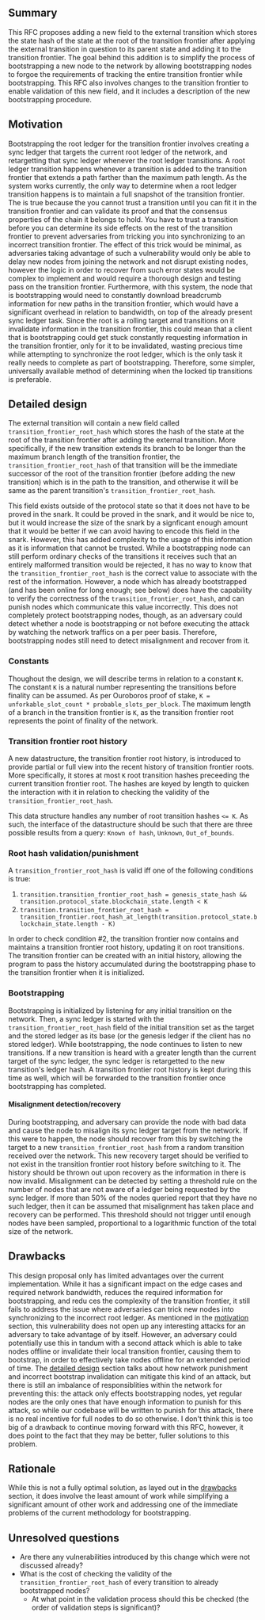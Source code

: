## Summary
[summary]: #summary

This RFC proposes adding a new field to the external transition which stores the state hash of the state at the root of the transition frontier after applying the external transition in question to its parent state and adding it to the transition frontier. The goal behind this addition is to simplify the process of bootstrapping a new node to the network by allowing bootstrapping nodes to forgoe the requirements of tracking the entire transition frontier while bootstrapping. This RFC also involves changes to the transition frontier to enable validation of this new field, and it includes a description of the new bootstrapping procedure.


## Motivation
[motivation]: #motivation

Bootstrapping the root ledger for the transition frontier involves creating a sync ledger that targets the current root ledger of the network, and retargetting that sync ledger whenever the root ledger transitions. A root ledger transition happens whenever a transition is added to the transition frontier that extends a path farther than the maximum path length. As the system works currently, the only way to determine when a root ledger transition happens is to maintain a full snapshot of the transition frontier. The is true because the you cannot trust a transition until you can fit it in the transition frontier and can validate its proof and that the consensus properties of the chain it belongs to hold. You have to trust a transition before you can determine its side effects on the rest of the transition frontier to prevent adversaries from tricking you into synchronizing to an incorrect transition frontier. The effect of this trick would be minimal, as adversaries taking advantage of such a vulnerability would only be able to delay new nodes from joining the network and not disrupt existing nodes, however the logic in order to recover from such error states would be complex to implement and would require a thorough design and testing pass on the transition frontier. Furthermore, with this system, the node that is bootstrapping would need to constantly download breadcrumb information for new paths in the transition frontier, which would have a significant overhead in relation to bandwidth, on top of the already present sync ledger task. Since the root is a rolling target and transitions on it invalidate information in the transition frontier, this could mean that a client that is bootstrapping could get stuck constantly requesting information in the transition frontier, only for it to be invalidated, wasting precious time while attempting to synchronize the root ledger, which is the only task it really needs to complete as part of bootstrapping. Therefore, some simpler, universally available method of determining when the locked tip transitions is preferable.

## Detailed design
[detailed-design]: #detailed-design

The external transition will contain a new field called `transition_frontier_root_hash` which stores the hash of the state at the root of the transition frontier after adding the external transition. More specifically, if the new transition extends its branch to be longer than the maximum branch length of the transition frontier, the `transition_frontier_root_hash` of that transition will be the immediate successor of the root of the transition frontier (before adding the new transition) which is in the path to the transition, and otherwise it will be same as the parent transition's `transition_frontier_root_hash`.

This field exists outside of the protocol state so that it does not have to be proved in the snark. It could be proved in the snark, and it would be nice to, but it would increase the size of the snark by a signficant enough amount that it would be better if we can avoid having to encode this field in the snark. However, this has added complexity to the usage of this information as it is information that cannot be trusted. While a bootstrapping node can still perform ordinary checks of the transitions it receives such that an entirely malformed transition would be rejected, it has no way to know that the `transition_frontier_root_hash` is the correct value to associate with the rest of the information. However, a node which has already bootstrapped (and has been online for long enough; see below) does have the capability to verify the correctness of the `transition_frontier_root_hash`, and can punish nodes which communicate this value incorrectly. This does not completely protect bootstrapping nodes, though, as an adversary could detect whether a node is bootstrapping or not before executing the attack by watching the network traffics on a per peer basis. Therefore, bootstrapping nodes still need to detect misalignment and recover from it.

### Constants

Thoughout the design, we will describe terms in relation to a constant `K`. The constant `K` is a natural number representing the transitions before finality can be assumed. As per Ouroboros proof of stake, `K = unforkable_slot_count * probable_slots_per_block`. The maximum length of a branch in the transition frontier is `K`, as the transition frontier root represents the point of finality of the network.

### Transition frontier root history

A new datastructure, the transition frontier root history, is introduced to provide partial or full view into the recent history of transition frontier roots. More specifically, it stores at most `K` root transition hashes preceeding the current transition frontier root. The hashes are keyed by length to quicken the interaction with it in relation to checking the validity of the `transition_frontier_root_hash`.

This data structure handles any number of root transition hashes `<= K`. As such, the interface of the datastructure should be such that there are three possible results from a query: `Known of hash`, `Unknown`, `Out_of_bounds`.

### Root hash validation/punishment
[detailed-design-root-hash-validation-punishment]: #detailed-design-root-hash-validation-punishment

A `transition_frontier_root_hash` is valid iff one of the following conditions is true:
1. `transition.transition_frontier_root_hash = genesis_state_hash && transition.protocol_state.blockchain_state.length < K`
2. `transition.transition_frontier_root_hash = transition_frontier.root_hash_at_length(transition.protocol_state.blockchain_state.length - K)`

In order to check condition #2, the transition frontier now contains and maintains a transition frontier root history, updating it on root transitions. The transition frontier can be created with an initial history, allowing the program to pass the history accumulated during the bootstrapping phase to the transition frontier when it is initialized.

### Bootstrapping
[detailed-design-bootstrapping]: #detailed-design-bootstrapping

Bootstrapping is initialized by listening for any initial transition on the network. Then, a sync ledger is started with the `transition_frontier_root_hash` field of the initial transition set as the target and the stored ledger as its base (or the genesis ledger if the client has no stored ledger). While bootstrapping, the node continues to listen to new transitions. If a new transition is heard with a greater length than the current target of the sync ledger, the sync ledger is retargetted to the new transition's ledger hash. A transition frontier root history is kept during this time as well, which will be forwarded to the transition frontier once bootstrapping has completed.

#### Misalignment detection/recovery
[detailed-design-bootstrapping-misalignment-detection-recovery]: #detailed-design-bootstrapping-misalignment-detection-recovery

During bootstrapping, and adversary can provide the node with bad data and cause the node to misalign its sync ledger target from the network. If this were to happen, the node should recover from this by switching the target to a new `transition_frontier_root_hash` from a random transition received over the network. This new recovery target should be verified to not exist in the transition frontier root history before switching to it. The history should be thrown out upon recovery as the information in there is now invalid. Misalignment can be detected by setting a threshold rule on the number of nodes that are not aware of a ledger being requested by the sync ledger. If more than 50% of the nodes queried report that they have no such ledger, then it can be assumed that misalignment has taken place and recovery can be performed. This threshold should not trigger until enough nodes have been sampled, proportional to a logarithmic function of the total size of the network.

## Drawbacks
[drawbacks]: #drawbacks

This design proposal only has limited advantages over the current implementation. While it has a significant impact on the edge cases and required network bandwidth, reduces the required information for bootstrapping, and redu ces the complexity of the transition frontier, it still fails to address the issue where adversaries can trick new nodes into synchronizing to the incorrect root ledger. As mentioned in the [motivation](#motivation) section, this vulnerability does not open up any interesting attacks for an adversary to take advantage of by itself. However, an adversary could potentially use this in tandum with a second attack which is able to take nodes offline or invalidate their local transition frontier, causing them to bootstrap, in order to effectively take nodes offline for an extended period of time. The [detailed design](#detailed-design) section talks about how network punishment and incorrect bootstrap invalidation can mitigate this kind of an attack, but there is still an imbalance of responsiblities within the network for preventing this: the attack only effects bootstrapping nodes, yet regular nodes are the only ones that have enough information to punish for this attack, so while our codebase will be written to punish for this attack, there is no real incentive for full nodes to do so otherwise. I don't think this is too big of a drawback to continue moving forward with this RFC, however, it does point to the fact that they may be better, fuller solutions to this problem.

## Rationale
[rationale]: #rationale

While this is not a fully optimal solution, as layed out in the [drawbacks](#drawbacks) section, it does involve the least amount of work while simplifying a significant amount of other work and addressing one of the immediate problems of the current methodology for bootstrapping.

## Unresolved questions
[unresolved-questions]: #unresolved-questions

- Are there any vulnerabilities introduced by this change which were not discussed already?
- What is the cost of checking the validity of the `transition_frontier_root_hash` of every transition to already bootstrapped nodes?
  - At what point in the validation process should this be checked (the order of validation steps is significant)?
